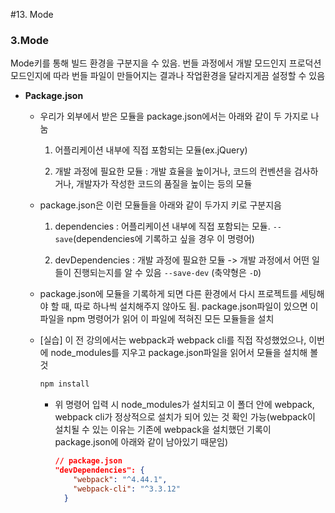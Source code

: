 #13. Mode

### 3.Mode

Mode키를 통해 빌드 환경을 구분지을 수 있음.  번들 과정에서 개발 모드인지 프로덕션 모드인지에 따라 번들 파일이 만들어지는 결과나 작업환경을 달라지게끔 설정할 수 있음

* **Package.json**

  * 우리가 외부에서 받은 모듈을 package.json에서는 아래와 같이 두 가지로 나눔

    1) 어플리케이션 내부에 직접 포함되는 모듈(ex.jQuery)

    2) 개발 과정에 필요한 모듈 : 개발 효율을 높이거나, 코드의 컨벤션을 검사하거나,  개발자가 작성한 코드의 품질을 높이는 등의 모듈

  * package.json은 이런 모듈들을 아래와 같이 두가지 키로 구분지음

    1) dependencies : 어플리케이션 내부에 직접 포함되는 모듈. `--save`(dependencies에 기록하고 싶을 경우 이 명령어)

    2) devDependencies : 개발 과정에 필요한 모듈 -> 개발 과정에서 어떤 일들이 진행되는지를 알 수 있음 `--save-dev` (축약형은 `-D`)

  * package.json에 모듈을 기록하게 되면 다른 환경에서 다시 프로젝트를 세팅해야 할 때, 따로 하나씩 설치해주지 않아도 됨. package.json파일이 있으면 이 파일을 npm 명령어가 읽어 이 파일에 적혀진 모든 모듈들을 설치

  * [실습] 이 전 강의에서는 webpack과 webpack cli를 직접 작성했었으나, 이번에 node_modules를 지우고 package.json파일을 읽어서 모듈을 설치해 볼 것

    ```bash
    npm install
    ```

    * 위 명령어 입력 시 node_modules가 설치되고 이 폴더 안에 webpack, webpack cli가 정상적으로 설치가 되어 있는 것 확인 가능(webpack이 설치될 수 있는 이유는 기존에 webpack을 설치했던 기록이 package.json에 아래와 같이 남아있기 때문임)

      ```json
      // package.json
      "devDependencies": {
          "webpack": "^4.44.1",
          "webpack-cli": "^3.3.12"
        }
      ```

